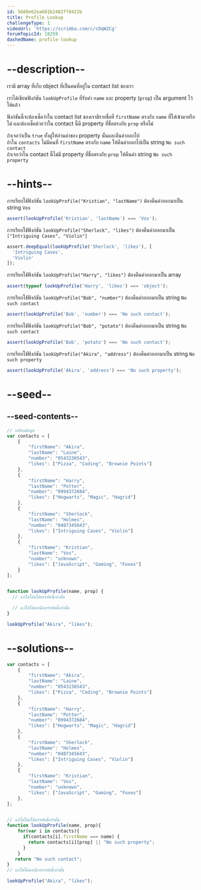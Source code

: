 ```yaml
---
id: 5688e62ea601b2482ff8422b
title: Profile Lookup
challengeType: 1
videoUrl: 'https://scrimba.com/c/cDqW2Cg'
forumTopicId: 18259
dashedName: profile-lookup
---
```


# --description--

เรามี array ที่เก็บ object ที่เป็นคนที่อยู่ใน contact list ของเรา

เราได้เขียนฟังก์ชัน `lookUpProfile` ที่รับค่า `name` และ property (`prop`) เป็น argument ไว้ให้แล้ว

ฟังก์ชันนี้จะต้องเช็คว่าใน contact list ของเรามีรายชื่อที่ `firstName` ตรงกับ `name` ที่ใส่เข้ามาหรือไม่ และต้องเช็คด้วยว่าใน contact นี้มี property ที่ชื่อตรงกับ `prop` หรือไม่

ถ้าเจอว่าเป็น `true` ทั้งคู่ให้อ่านค่าของ property นั้นและคืนค่าออกไป  
ถ้าใน `contacts` ไม่มีคนที่ `firstName` ตรงกับ `name` ให้คืนค่าออกไปเป็น string `No such contact`  
ถ้าเจอว่าใน contact นี้ไม่มี property ที่ชื่อตรงกับ `prop` ให้คืนค่า string `No such property`

# --hints--

การเรียกใช้ฟังก์ชัน `lookUpProfile("Kristian", "lastName")` ต้องคืนค่าออกมาเป็น string `Vos`

```js
assert(lookUpProfile('Kristian', 'lastName') === 'Vos');
```

การเรียกใช้ฟังก์ชัน `lookUpProfile("Sherlock", "likes")` ต้องคืนค่าออกมาเป็น `["Intriguing Cases", "Violin"]`

```js
assert.deepEqual(lookUpProfile('Sherlock', 'likes'), [
  'Intriguing Cases',
  'Violin'
]);
```

การเรียกใช้ฟังก์ชัน `lookUpProfile("Harry", "likes")` ต้องคืนค่าออกมาเป็น array

```js
assert(typeof lookUpProfile('Harry', 'likes') === 'object');
```

การเรียกใช้ฟังก์ชัน `lookUpProfile("Bob", "number")` ต้องคืนค่าออกมาเป็น string `No such contact`

```js
assert(lookUpProfile('Bob', 'number') === 'No such contact');
```

การเรียกใช้ฟังก์ชัน `lookUpProfile("Bob", "potato")` ต้องคืนค่าออกมาเป็น string `No such contact`

```js
assert(lookUpProfile('Bob', 'potato') === 'No such contact');
```

การเรียกใช้ฟังก์ชัน `lookUpProfile("Akira", "address")` ต้องคืนค่าออกมาเป็น string `No such property`

```js
assert(lookUpProfile('Akira', 'address') === 'No such property');
```

# --seed--

## --seed-contents--

```js
// เตรียมข้อมูล
var contacts = [
    {
        "firstName": "Akira",
        "lastName": "Laine",
        "number": "0543236543",
        "likes": ["Pizza", "Coding", "Brownie Points"]
    },
    {
        "firstName": "Harry",
        "lastName": "Potter",
        "number": "0994372684",
        "likes": ["Hogwarts", "Magic", "Hagrid"]
    },
    {
        "firstName": "Sherlock",
        "lastName": "Holmes",
        "number": "0487345643",
        "likes": ["Intriguing Cases", "Violin"]
    },
    {
        "firstName": "Kristian",
        "lastName": "Vos",
        "number": "unknown",
        "likes": ["JavaScript", "Gaming", "Foxes"]
    }
];


function lookUpProfile(name, prop) {
  // แก้ไขโค้ดใต้บรรทัดนี้เท่านั้น

  // แก้ไขโค้ดเหนือบรรทัดนี้เท่านั้น
}

lookUpProfile("Akira", "likes");
```

# --solutions--

```js
var contacts = [
    {
        "firstName": "Akira",
        "lastName": "Laine",
        "number": "0543236543",
        "likes": ["Pizza", "Coding", "Brownie Points"]
    },
    {
        "firstName": "Harry",
        "lastName": "Potter",
        "number": "0994372684",
        "likes": ["Hogwarts", "Magic", "Hagrid"]
    },
    {
        "firstName": "Sherlock",
        "lastName": "Holmes",
        "number": "0487345643",
        "likes": ["Intriguing Cases", "Violin"]
    },
    {
        "firstName": "Kristian",
        "lastName": "Vos",
        "number": "unknown",
        "likes": ["JavaScript", "Gaming", "Foxes"]
    },
];


// แก้ไขโค้ดใต้บรรทัดนี้เท่านั้น
function lookUpProfile(name, prop){
    for(var i in contacts){
      if(contacts[i].firstName === name) {
        return contacts[i][prop] || "No such property";
      }
    }
   return "No such contact";
}
// แก้ไขโค้ดเหนือบรรทัดนี้เท่านั้น

lookUpProfile("Akira", "likes");
```
